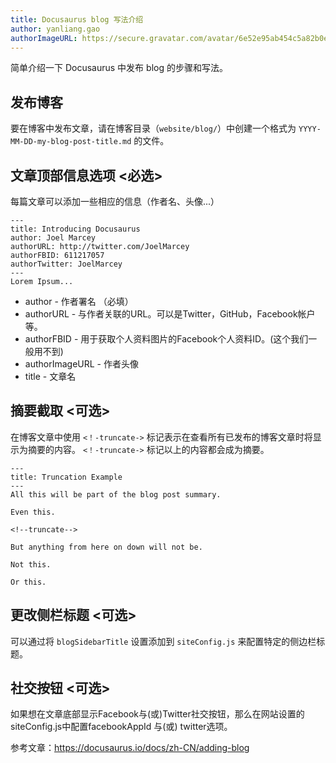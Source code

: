 ```yaml
---
title: Docusaurus blog 写法介绍
author: yanliang.gao
authorImageURL: https://secure.gravatar.com/avatar/6e52e95ab454c5a82b0eb13055d79bd5?s=72&d=identicon
---
```


简单介绍一下 Docusaurus 中发布 blog 的步骤和写法。

<!--truncate-->

## 发布博客

要在博客中发布文章，请在博客目录（`website/blog/`）中创建一个格式为 `YYYY-MM-DD-my-blog-post-title.md` 的文件。

## 文章顶部信息选项 <必选>

每篇文章可以添加一些相应的信息（作者名、头像...）

```
---
title: Introducing Docusaurus
author: Joel Marcey
authorURL: http://twitter.com/JoelMarcey
authorFBID: 611217057
authorTwitter: JoelMarcey
---
Lorem Ipsum...
```

 - author - 作者署名 （必填）
 - authorURL - 与作者关联的URL。可以是Twitter，GitHub，Facebook帐户等。
 - authorFBID - 用于获取个人资料图片的Facebook个人资料ID。(这个我们一般用不到)
 - authorImageURL - 作者头像
 - title - 文章名

## 摘要截取 <可选>

在博客文章中使用 `<！-truncate->` 标记表示在查看所有已发布的博客文章时将显示为摘要的内容。 `<！-truncate->` 标记以上的内容都会成为摘要。

```
---
title: Truncation Example
---
All this will be part of the blog post summary.

Even this.

<!--truncate-->

But anything from here on down will not be.

Not this.

Or this.
```
 
## 更改侧栏标题 <可选>

可以通过将 `blogSidebarTitle` 设置添加到 `siteConfig.js` 来配置特定的侧边栏标题。 

## 社交按钮 <可选>

如果想在文章底部显示Facebook与(或)Twitter社交按钮，那么在网站设置的siteConfig.js中配置facebookAppId 与(或) twitter选项。


参考文章：https://docusaurus.io/docs/zh-CN/adding-blog
